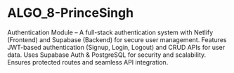 # ALGO_8-PrinceSingh
Authentication Module – A full-stack authentication system with Netlify (Frontend) and Supabase (Backend) for secure user management. Features JWT-based authentication (Signup, Login, Logout) and CRUD APIs for user data. Uses Supabase Auth &amp; PostgreSQL for security and scalability. Ensures protected routes and seamless API integration.
